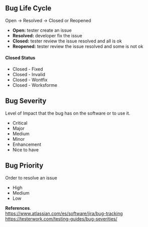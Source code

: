 
## Bug Life Cycle 

Open -> Resolved -> Closed or Reopened  

- **Open:** tester create an issue 
- **Resolved:** developer fix the issue
- **Closed:** tester review the issue resolved and all is ok
- **Reopened:** tester review the issue resolved and some is not ok

#### Closed Status

- Closed - Fixed
- Closed - Invalid
- Closed - Wontfix
- Closed - Worksforme

## Bug Severity
Level of Impact that the bug has on the software or to use it.  
- Critical
- Major
- Medium
- Minor
- Enhancement
- Nice to have

## Bug Priority
Order to resolve an issue  
- High
- Medium
- Low

**References**.    
https://www.atlassian.com/es/software/jira/bug-tracking  
https://testerwork.com/testing-guides/bug-severities/
